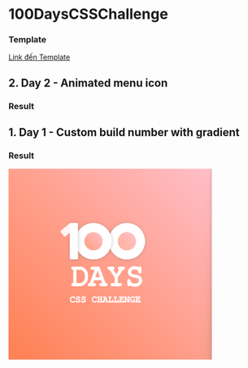 # 100DaysCSSChallenge
### Template
[Link đến Template](https://100dayscss.com/)

## 2. Day 2 - Animated menu icon
### Result


## 1. Day 1 - Custom build number with gradient
### Result
<img src="Day1/day1.png" alt="Day1" width="400px" height="auto">